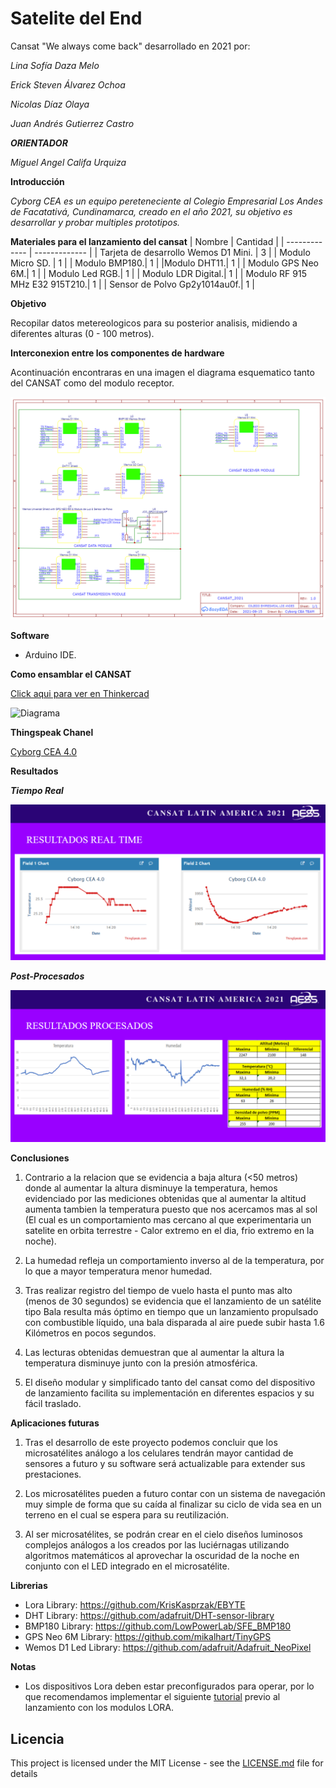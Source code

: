 # Satelite del End

Cansat "We always come back" desarrollado en 2021 por:

*_Lina Sofía Daza Melo_*

*_Erick Steven Álvarez Ochoa_*
 
*_Nicolas Díaz Olaya_*

*_Juan Andrés Gutierrez Castro_*

**_ORIENTADOR_**

*_Miguel Angel Califa Urquiza_*

**Introducción**

*_Cyborg CEA es un equipo pereteneciente al Colegio Empresarial Los Andes de Facatativá, Cundinamarca, creado en el año 2021, su objetivo es desarrollar y probar multiples prototipos._* 

**Materiales para el lanzamiento del cansat** 
| Nombre | Cantidad |
| ------------- | ------------- |
| Tarjeta de desarrollo Wemos D1 Mini. | 3 |
| Modulo Micro SD. | 1 |
| Modulo BMP180.| 1 |
|Modulo DHT11.| 1 |
| Modulo GPS Neo 6M.| 1 |
| Modulo Led RGB.| 1 |
| Modulo LDR Digital.| 1 |
| Modulo RF 915 MHz E32 915T210.| 1 |
| Sensor de Polvo Gp2y1014au0f.| 1 |

**Objetivo**

Recopilar datos metereologicos para su posterior analisis, midiendo a diferentes alturas (0 - 100 metros).

**Interconexion entre los componentes de hardware**

Acontinuación encontraras en una imagen el diagrama esquematico tanto del CANSAT como del modulo receptor.

![Diagrama esquematico](https://raw.githubusercontent.com/NicolasDiaz69/SateliteDelEnd/main/Extra/Schematic_SateliteDelEnd_2021-09-15.png)

**Software**

* Arduino IDE.

**Como ensamblar el CANSAT**

[Click aqui para ver en Thinkercad](https://www.tinkercad.com/codeblocks/4GfSZVkioQ6-cansat-2021)

![Diagrama](https://raw.githubusercontent.com/NicolasDiaz69/SateliteDelEnd/main/Extra/Armado_Cansat.gif)

**Thingspeak Chanel**

[Cyborg CEA 4.0](https://thingspeak.com/channels/1422276)

**Resultados**

***Tiempo Real***

![Diagrama](https://raw.githubusercontent.com/NicolasDiaz69/SateliteDelEnd/main/Extra/ResultadosRT.PNG)

***Post-Procesados***

![Diagrama](https://raw.githubusercontent.com/NicolasDiaz69/SateliteDelEnd/main/Extra/ResultadosLog.PNG)

**Conclusiones**

1. Contrario a la relacion que se evidencia a baja altura (<50 metros) donde al aumentar la altura disminuye la temperatura, hemos evidenciado por las mediciones obtenidas que al aumentar la altitud aumenta tambien la temperatura puesto que nos acercamos mas al sol (El cual es un comportamiento mas cercano al que experimentaria un satelite en orbita terrestre - Calor extremo en el dia, frio extremo en la noche).

2. La humedad refleja un comportamiento inverso al de la temperatura, por lo que a mayor temperatura menor humedad.

2. Tras realizar registro del tiempo de vuelo hasta el punto mas alto (menos de 30 segundos) se evidencia que el lanzamiento de un satélite tipo Bala resulta más óptimo en tiempo que un lanzamiento propulsado con combustible líquido, una bala disparada al aire puede subir hasta 1.6 Kilómetros en pocos segundos.

3. Las lecturas obtenidas demuestran que al aumentar la altura la temperatura disminuye junto con la presión atmosférica.

4. El diseño modular y simplificado tanto del cansat como del dispositivo de lanzamiento facilita su implementación en diferentes espacios y su fácil traslado.

**Aplicaciones futuras**

1. Tras el desarrollo de este proyecto podemos concluir que los microsatélites análogo a los celulares tendrán mayor cantidad de sensores a futuro y su software será actualizable para extender sus prestaciones.

2. Los microsatélites pueden a futuro contar con un sistema de navegación muy simple de forma que su caída al finalizar su ciclo de vida sea en un terreno en el cual se espera para su reutilización.

3. Al ser microsatélites, se podrán crear en el cielo diseños luminosos complejos análogos a los creados por las luciérnagas utilizando algoritmos matemáticos al aprovechar la oscuridad de la noche en conjunto con el LED integrado en el microsatélite.



**Librerias**

* Lora Library: https://github.com/KrisKasprzak/EBYTE
* DHT Library: https://github.com/adafruit/DHT-sensor-library
* BMP180 Library: https://github.com/LowPowerLab/SFE_BMP180
* GPS Neo 6M Library: https://github.com/mikalhart/TinyGPS
* Wemos D1 Led Library: https://github.com/adafruit/Adafruit_NeoPixel

**Notas**

* Los dispositivos Lora deben estar preconfigurados para operar, por lo que recomendamos implementar el siguiente [tutorial](https://makersportal.com/blog/2019/10/5/arduino-lora-network) previo al lanzamiento con los modulos LORA.

## Licencia

This project is licensed under the MIT License - see the [LICENSE.md](LICENSE.md) file for details
